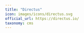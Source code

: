 ```yaml
---
title: "Directus"
icon: images/icons/directus.svg
official_url: https://directus.io/
taxonomy: cms
---
```

